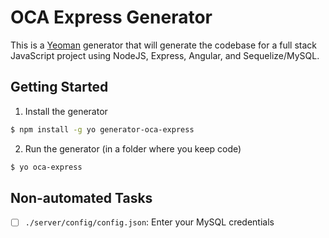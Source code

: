 # OCA Express Generator

This is a [Yeoman](https://yeoman.io) generator that will generate the codebase for a full stack JavaScript project using NodeJS, Express, Angular, and Sequelize/MySQL.

## Getting Started

1. Install the generator

```sh
$ npm install -g yo generator-oca-express
```

2. Run the generator (in a folder where you keep code)
```sh
$ yo oca-express
```

## Non-automated Tasks
- [ ] `./server/config/config.json`: Enter your MySQL credentials
